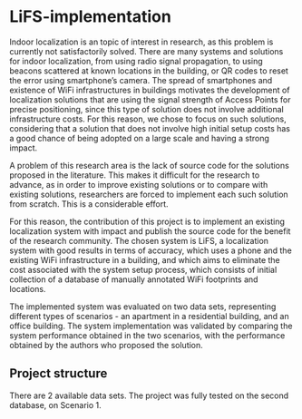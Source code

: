 # LiFS-implementation

Indoor localization is an topic of interest in research, as this problem is currently not satisfactorily solved. There are many systems and solutions for indoor localization, from using radio signal propagation, to using beacons scattered at known locations in the building, or QR codes to reset the error using smartphone’s camera. The spread of smartphones and existence of WiFi infrastructures in buildings motivates the development of localization solutions that are using the signal strength of Access Points for precise positioning, since this type of solution does not involve additional infrastructure costs. For this reason, we chose to focus on such solutions, considering that a solution that does not involve high initial setup costs has a good chance of being adopted on a large scale and having a strong impact.

A problem of this research area is the lack of source code for the solutions proposed in the literature. This makes it difficult for the research to advance, as in order to improve existing solutions or to compare with existing solutions, researchers are forced to implement each such solution from scratch. This is a considerable effort.

For this reason, the contribution of this project is to implement an existing localization system with impact and publish the source code for the benefit of the research community. The chosen system is LiFS, a localization system with good results in terms of accuracy, which uses a phone and the existing WiFi infrastructure in a building, and which aims to eliminate the cost associated with the system setup process, which consists of initial collection of a database of manually annotated WiFi footprints and locations.

The implemented system was evaluated on two data sets, representing different types of scenarios - an apartment in a residential building, and an office building. The system implementation was validated by comparing the system performance obtained in the two scenarios, with the performance obtained by the authors who proposed the solution.

## Project structure

There are 2 available data sets. The project was fully tested on the second database, on Scenario 1. 

